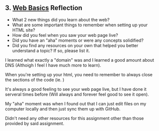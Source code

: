 ## 3. [Web Basics](3_web_basics/readme.md) Reflection

* What 2 new things did you learn about the web?
* What are some important things to remember when setting up your HTML site?
* How did you feel when you saw your web page live?
* Did you have an "aha" moments or were any concepts solidified?
* Did you find any resources on your own that helped you better understand a topic? If so, please list it.

I learned what exactly a "domain" was and I learned a good amount about DNS (Althoigh I feel I have much more to learn).

When you're setting up your html, you need to remember to always close the sections of the code (ie. <html></html>)

It's always a good feeling to see your web page live, but I have done it serveral times before (Will always and forever feel good to see it open).

My "aha" moment was when I found out that I can just edit files on my computer locally and then just sync them up with GitHub.

Didn't need any other resources for this assignment other than those provided by said assignment.